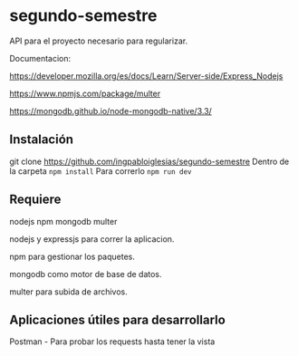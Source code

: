 # segundo-semestre
API para el proyecto necesario para regularizar.

Documentacion:

https://developer.mozilla.org/es/docs/Learn/Server-side/Express_Nodejs

https://www.npmjs.com/package/multer

https://mongodb.github.io/node-mongodb-native/3.3/

## Instalación
git clone https://github.com/ingpabloiglesias/segundo-semestre
Dentro de la carpeta
```npm install```
Para correrlo
```npm run dev```

## Requiere
nodejs
npm
mongodb
multer

nodejs y expressjs para correr la aplicacion.

npm para gestionar los paquetes.

mongodb como motor de base de datos.

multer para subida de archivos.

## Aplicaciones útiles para desarrollarlo
Postman - Para probar los requests hasta tener la vista
